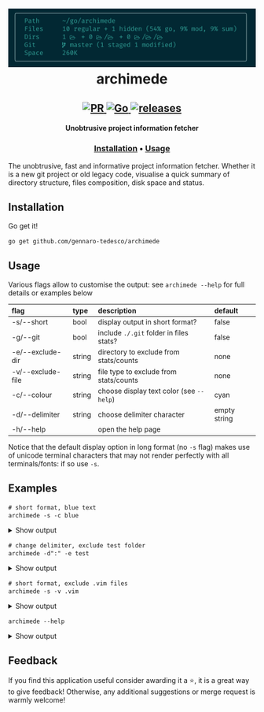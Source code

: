 <h1 align="center">
  <br>
  <img src="logo.png">
  <br>
  archimede
</h1>

<h2 align="center">
  <a href="#" onclick="return false;">
    <img alt="PR" src="https://img.shields.io/badge/PRs-welcome-brightgreen.svg?style=flat"/>
  </a>
  <a href="https://golang.org/">
    <img alt="Go" src="https://img.shields.io/badge/go-%2300ADD8.svg?&style=flat&logo=go&logoColor=white"/>
  </a>
  <a href="https://github.com/gennaro-tedesco/archimede/releases">
    <img alt="releases" src="https://img.shields.io/github/release/gennaro-tedesco/archimede"/>
  </a>
</h2>

<h4 align="center">Unobtrusive project information fetcher</h4>
<h3 align="center">
  <a href="#Installation">Installation</a> •
  <a href="#Usage">Usage</a>
</h3>


The unobtrusive, fast and informative project information fetcher. Whether it is a new git project or old legacy code, visualise a quick summary of directory structure, files composition, disk space and status.


## Installation
Go get it!
```
go get github.com/gennaro-tedesco/archimede
```

## Usage
Various flags allow to customise the output: see `archimede --help` for full details or examples below

| flag             | type   | description                               | default
|:---------------- |:------ |:----------------------------------------- |:-------
| -s/--short       | bool   | display output in short format?           | false
| -g/--git         | bool   | include `./.git` folder in files stats?   | false
| -e/--exclude-dir | string | directory to exclude from stats/counts    | none
| -v/--exclude-file| string | file type to exclude from stats/counts    | none
| -c/--colour      | string | choose display text color (see `--help`)  | cyan
| -d/--delimiter   | string | choose delimiter character                | empty string
| -h/--help        |        | open the help page                        |

Notice that the default display option in long format (no `-s` flag) makes use of unicode
terminal characters that may not render perfectly with all terminals/fonts: if so use `-s`.

## Examples
```
# short format, blue text
archimede -s -c blue
```
<details>
  <summary>Show output</summary>

  <img alt="" src="https://user-images.githubusercontent.com/15387611/120498035-34fb8200-c3bf-11eb-83c7-a67ed06f3b42.png">
</details>

```
# change delimiter, exclude test folder
archimede -d":" -e test
```
<details>
  <summary>Show output</summary>

  <img alt="" src="https://user-images.githubusercontent.com/15387611/120498908-e6021c80-c3bf-11eb-9d03-bbc502fde473.png">
</details>

```
# short format, exclude .vim files
archimede -s -v .vim
```
<details>
  <summary>Show output</summary>

  <img alt="" src="https://user-images.githubusercontent.com/15387611/120499354-42fdd280-c3c0-11eb-9a38-28a627681068.png">
</details>

```
archimede --help
```
<details>
  <summary>Show output</summary>

  <img alt="help" src="https://user-images.githubusercontent.com/15387611/120497389-a4bd3d00-c3be-11eb-8134-3e3fd10f34e6.png">
</details>

## Feedback
If you find this application useful consider awarding it a ⭐, it is a great way to give feedback! Otherwise, any additional suggestions or merge request is warmly welcome!

